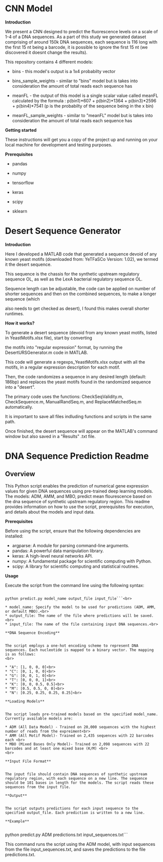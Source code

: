 # CNN Model

**Introduction**

We present a CNN designed to predict the fluorescence levels on a scale of 1-4 of a DNA sequences.
As a part of this study we generated dataset comprising of around 150k DNA sequences, each sequence is 116 long with the first 15 nt being a barcode,
it is possible to ignore the first 15 nt (we discovered it doesnt change the results).

This repository contains 4 different models:

  * bins - this model's output is a 1x4 probabilty vector 
  
  * bins_sample_weights - similar to "bins" model but is takes into consideration the amount of total reads each sequence has

  * meanFL - the output of this model is a single scalar value called meanFL calculated by the formula : p(bin1)*607 + p(bin2)*1364 + p(bin3)*2596 + p(bin4)*7541       (p is the probabilty of the sequence being in the x bin)

  * meanFL_sample_weights - similar to "meanFL" model but is takes into consideration the amount of total reads each sequence has 

**Getting started**

These instructions will get you a copy of the project up and running on your local machine for development and testing purposes.

**Prerequisites**

  * pandas
  
  * numpy
  
  * tensorflow
  
  * keras
  
  * scipy
  
  * sklearn
  
# Desert Sequence Generator

**Introduction** 

Here I developed a MATLAB code that generated a sequence devoid of any known yeast motifs (downloaded from: YeTFaSCo Version: 1.02), we termed it the desert sequence.

This sequence is the chassis for the synthetic upstream regulatory sequence OL, as well as the LexA bacterial regulatory sequence OL.

Sequence length can be adjustable, the code can be applied on number of shorter sequences and then on the combined sequences, to make a longer sequence (which 

also needs to get checked as desert), I found this makes overall shorter runtimes.


**How it works?**

To generate a desert sequence (devoid from any known yeast motifs, listed in YeastMotifs.xlsx file), start by converting 

the motifs into "regular expression" format, by running the DesertURSGenerator.m code in MATLAB.

This code will generate a regexps_YeastMotifs.xlsx output with all the motifs, in a regular expression description for each motif.

Then, the code randomizes a sequence in any desired length (default: 186bp) and replaces the yeast motifs found in the randomized sequence into a "desert".

The primary code uses the functions: CheckSeqValidity.m, CheckSequence.m, ManualRandSeq.m, and ReplaceMatchedSeq.m automatically.

It is important to save all files indluding functions and scripts in the same path.
 
Once finished, the desert sequence will appear on the MATLAB's command window but also saved in a "Results" .txt file.


# DNA Sequence Prediction Readme

## Overview ##


This Python script enables the prediction of numerical gene expression values for given DNA sequences using pre-trained deep learning models. The models: ADM, AMM, and MBO, predict mean flourescence based on the dna sequence of synthetic upstream regulatory region. This readme provides information on how to use the script, prerequisites for execution, and details about the models and input data.

**Prerequisites**


Before using the script, ensure that the following dependencies are installed:

* argparse: A module for parsing command-line arguments.<br>
* pandas: A powerful data manipulation library.<br>
* keras: A high-level neural networks API.<br>
* numpy: A fundamental package for scientific computing with Python.<br>
* scipy: A library for scientific computing and statistical routines.<br>

**Usage**


Execute the script from the command line using the following syntax:<br>

```

python predict.py model_name output_file input_file```<br>

* model_name: Specify the model to be used for predictions (ADM, AMM, or default MBO).<br>
* output_file: The name of the file where predictions will be saved.<br>
* input_file: The name of the file containing input DNA sequences.<br>

**DNA Sequence Encoding**


The script employs a one-hot encoding scheme to represent DNA sequences. Each nucleotide is mapped to a binary vector. The mapping is as follows:
<br>

* "A": [1, 0, 0, 0]<br>
* "C": [0, 1, 0, 0]<br>
* "G": [0, 0, 1, 0]<br>
* "T": [0, 0, 0, 1]<br>
* "K": [0, 0, 0.5, 0.5]<br>
* "M": [0.5, 0.5, 0, 0]<br>
* "N": [0.25, 0.25, 0.25, 0.25]<br>

**Loading Models**


The script loads pre-trained models based on the specified model_name. Currently available models are:

* ADM (All Data Model) - Trained on 20,000 sequences with the highest number of reads from the expreiment<br>
* AMM (All Motif Model)- Trained on 2,435 sequences with 22 barcodes each <br>
* MBO (Mixed Bases Only Model)- Trained on 2,098 sequences with 22 barcodes and at least one mixed base (K/M) <br>
<br>

**Input File Format**


The input file should contain DNA sequences of synthetic upstream regulatory region, with each sequence on a new line. The sequence should be 101 bases in length for the models. The script reads these sequences from the input file.

**Output**


The script outputs predictions for each input sequence to the specified output_file. Each prediction is written to a new line.

**Example**


```

python predict.py ADM predictions.txt input_sequences.txt```<br>

This command runs the script using the ADM model, with input sequences from the file input_sequences.txt, and saves the predictions to the file predictions.txt.



  
